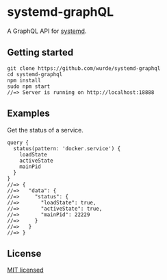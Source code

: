 # systemd-graphQL

A GraphQL API for [systemd](https://github.com/systemd/systemd).

## Getting started

```
git clone https://github.com/wurde/systemd-graphql
cd systemd-graphql
npm install
sudo npm start
//=> Server is running on http://localhost:18888
```

## Examples

Get the status of a service.

```
query {
  status(pattern: 'docker.service') {
    loadState
    activeState
    mainPid
  }
}
//=> {
//=>   "data": {
//=>     "status": {
//=>       "loadState": true,
//=>       "activeState": true,
//=>       "mainPid": 22229
//=>     }
//=>   }
//=> }
```

## License

[MIT licensed](./LICENSE)
